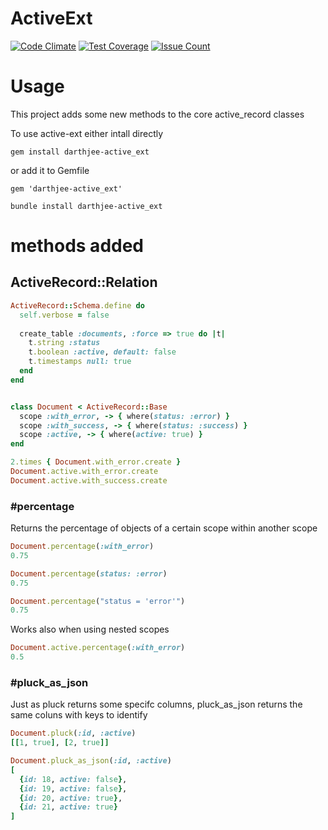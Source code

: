 ActiveExt
==========

[![Code Climate](https://codeclimate.com/github/darthjee/active_ext/badges/gpa.svg)](https://codeclimate.com/github/darthjee/active_ext)
[![Test Coverage](https://codeclimate.com/github/darthjee/active_ext/badges/coverage.svg)](https://codeclimate.com/github/darthjee/active_ext/coverage)
[![Issue Count](https://codeclimate.com/github/darthjee/active_ext/badges/issue_count.svg)](https://codeclimate.com/github/darthjee/active_ext)

# Usage
This project adds some new methods to the core active_record classes

To use active-ext either intall directly

```console
gem install darthjee-active_ext
```

or add it to Gemfile

```
gem 'darthjee-active_ext'
```

```console
bundle install darthjee-active_ext
```

# methods added

## ActiveRecord::Relation

```ruby
ActiveRecord::Schema.define do
  self.verbose = false
  
  create_table :documents, :force => true do |t|
    t.string :status
    t.boolean :active, default: false
    t.timestamps null: true
  end
end


class Document < ActiveRecord::Base
  scope :with_error, -> { where(status: :error) }
  scope :with_success, -> { where(status: :success) }
  scope :active, -> { where(active: true) }
end

2.times { Document.with_error.create }
Document.active.with_error.create
Document.active.with_success.create
```

### #percentage
Returns the percentage of objects of a certain scope within another scope

```ruby
Document.percentage(:with_error)
0.75
```

```ruby
Document.percentage(status: :error)
0.75
```

```ruby
Document.percentage("status = 'error'")
0.75
```
Works also when using nested scopes

```ruby
Document.active.percentage(:with_error)
0.5
```

### #pluck_as_json
Just as pluck returns some specifc columns, pluck_as_json returns the same coluns with keys to identify

```ruby
Document.pluck(:id, :active)
[[1, true], [2, true]]
```

```ruby
Document.pluck_as_json(:id, :active)
[
  {id: 18, active: false},
  {id: 19, active: false},
  {id: 20, active: true},
  {id: 21, active: true}
]
```
